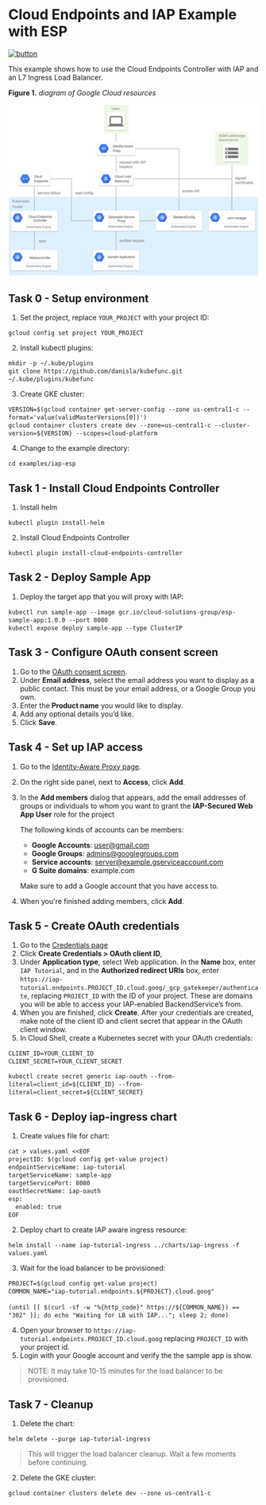 # Cloud Endpoints and IAP Example with ESP

[![button](http://gstatic.com/cloudssh/images/open-btn.png)](https://console.cloud.google.com/cloudshell/open?git_repo=https://github.com/danisla/cloud-endpoints-controller&page=editor&tutorial=examples/iap-esp/README.md)

This example shows how to use the Cloud Endpoints Controller with IAP and an L7 Ingress Load Balancer.

**Figure 1.** *diagram of Google Cloud resources*

![architecture diagram](./diagram.png)

## Task 0 - Setup environment

1. Set the project, replace `YOUR_PROJECT` with your project ID:

```
gcloud config set project YOUR_PROJECT
```

2. Install kubectl plugins:

```
mkdir -p ~/.kube/plugins
git clone https://github.com/danisla/kubefunc.git ~/.kube/plugins/kubefunc
```

3. Create GKE cluster:

```
VERSION=$(gcloud container get-server-config --zone us-central1-c --format='value(validMasterVersions[0])')
gcloud container clusters create dev --zone=us-central1-c --cluster-version=${VERSION} --scopes=cloud-platform
```

4. Change to the example directory:

```
cd examples/iap-esp
```

## Task 1 - Install Cloud Endpoints Controller

1. Install helm

```
kubectl plugin install-helm
```

2. Install Cloud Endpoints Controller

```
kubectl plugin install-cloud-endpoints-controller
```

## Task 2 - Deploy Sample App

1. Deploy the target app that you will proxy with IAP:

```
kubectl run sample-app --image gcr.io/cloud-solutions-group/esp-sample-app:1.0.0 --port 8080
kubectl expose deploy sample-app --type ClusterIP
```

## Task 3 - Configure OAuth consent screen

1. Go to the [OAuth consent screen](https://console.cloud.google.com/apis/credentials/consent).
2. Under __Email address__, select the email address you want to display as a public contact. This must be your email address, or a Google Group you own.
3. Enter the __Product name__ you would like to display.
4. Add any optional details you’d like.
5. Click __Save__.

## Task 4 - Set up IAP access

1. Go to the [Identity-Aware Proxy page](https://console.cloud.google.com/security/iap/project).
2. On the right side panel, next to __Access__, click __Add__.
3. In the __Add members__ dialog that appears, add the email addresses of groups or individuals to whom you want to grant the __IAP-Secured Web App User__ role for the project

    The following kinds of accounts can be members:
    - __Google Accounts__: user@gmail.com
    - __Google Groups__: admins@googlegroups.com
    - __Service accounts__: server@example.gserviceaccount.com
    - __G Suite domains__: example.com

    Make sure to add a Google account that you have access to.

4. When you're finished adding members, click __Add__.

## Task 5 - Create OAuth credentials

1. Go to the [Credentials page](https://console.cloud.google.com/apis/credentials)
2. Click __Create Credentials > OAuth client ID__,
3. Under __Application type__, select Web application. In the __Name__ box, enter `IAP Tutorial`, and in the __Authorized redirect URIs__ box, enter `https://iap-tutorial.endpoints.PROJECT_ID.cloud.goog/_gcp_gatekeeper/authenticate`, replacing `PROJECT_ID` with the ID of your project. These are domains you will be able to access your IAP-enabled BackendService’s from.
4. When you are finished, click __Create__. After your credentials are created, make note of the client ID and client secret that appear in the OAuth client window.
5. In Cloud Shell, create a Kubernetes secret with your OAuth credentials:

```
CLIENT_ID=YOUR_CLIENT_ID
CLIENT_SECRET=YOUR_CLIENT_SECRET
```

```
kubectl create secret generic iap-oauth --from-literal=client_id=${CLIENT_ID} --from-literal=client_secret=${CLIENT_SECRET}
```

## Task 6 - Deploy iap-ingress chart

1. Create values file for chart:

```
cat > values.yaml <<EOF
projectID: $(gcloud config get-value project)
endpointServiceName: iap-tutorial
targetServiceName: sample-app
targetServicePort: 8080
oauthSecretName: iap-oauth
esp:
  enabled: true
EOF
```

2. Deploy chart to create IAP aware ingress resource:

```
helm install --name iap-tutorial-ingress ../charts/iap-ingress -f values.yaml
```

3. Wait for the load balancer to be provisioned:

```
PROJECT=$(gcloud config get-value project)
COMMON_NAME="iap-tutorial.endpoints.${PROJECT}.cloud.goog"

(until [[ $(curl -sf -w "%{http_code}" https://${COMMON_NAME}) == "302" ]]; do echo "Waiting for LB with IAP..."; sleep 2; done)
```

4. Open your browser to `https://iap-tutorial.endpoints.PROJECT_ID.cloud.goog` replacing `PROJECT_ID` with your project id.
5. Login with your Google account and verify the the sample app is show.

> NOTE: It may take 10-15 minutes for the load balancer to be provisioned.

## Task 7 - Cleanup

1. Delete the chart:

```
helm delete --purge iap-tutorial-ingress
```

> This will trigger the load balancer cleanup. Wait a few moments before continuing.

2. Delete the GKE cluster:

```
gcloud container clusters delete dev --zone us-central1-c
```

